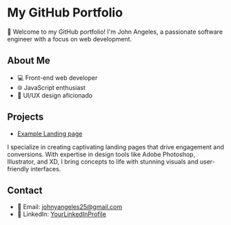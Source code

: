 # My GitHub Portfolio

👋 Welcome to my GitHub portfolio! I'm John Angeles, a passionate software engineer with a focus on web development.

## About Me
- 💻 Front-end web developer
- 🌐 JavaScript enthusiast
- 🎨 UI/UX design aficionado

## Projects
- [Example Landing page](https://www.uktsc.com/cont/special/recruitsuit/)

I specialize in creating captivating landing pages that drive engagement and conversions. With expertise in design tools like Adobe Photoshop, Illustrator, and XD, I bring concepts to life with stunning visuals and user-friendly interfaces.

## Contact
- 📧 Email: johnyangeles25@gmail.com
- 💼 LinkedIn: [YourLinkedInProfile](https://linkedin.com/in/YourLinkedInProfile)
